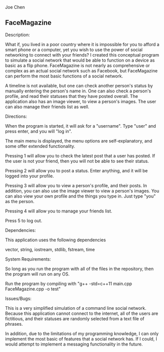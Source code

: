 Joe Chen

FaceMagazine
---------------

Description:

What if, you lived in a poor country where it is impossible for you to afford a smart phone or a computer, yet you wish to use the power of social networking to connect with your friends? I created this conceptual program to simulate a social network that would be able to function on a device as basic as a flip phone. FaceMagazine is not nearly as comprehensive or complex as an actual social network such as Facebook, but FaceMagazine can perform the most basic functions of a social network. 

A timeline is not available, but one can check another person's status by manually entering the person's name in. One can also check a person's profile, and read their statuses that they have posted overall. The application also has an image viewer, to view a person's images. The user can also manage their friends list as well.


Directions:

When the program is started, it will ask for a "username". Type "user" and press enter, and you will "log in".

The main menu is displayed, the menu options are self-explanatory, and some offer extended functionality.

Pressing 1 will allow you to check the latest post that a user has posted. If the user is not your friend, then you will not be able to see their status.

Pressing 2 will allow you to post a status. Enter anything, and it will be logged into your profile.

Pressing 3 will allow you to view a person's profile, and their posts. In addition, you can also use the image viewer to view a person's images. You can also view your own profile and the things you type in. Just type "you" as the person.

Pressing 4 will allow you to manage your friends list.

Press 5 to log out. 


Dependencies:

This application uses the following dependencies

vector,
string,
iostream,
stdlib,
fstream,
time


System Requirements:

So long as you run the program with all of the files in the repository, then the program will run on any OS.

Run the program by compiling with "g++ -std=c++11 main.cpp FaceMagazine.cpp -o test"


Issues/Bugs:

This is a very simplified simulation of a command line social network. Because this application cannot connect to the internet, all of the users are fictitious, and their statuses are randomly selected from a text file of phrases.

In addition, due to the limitations of my programming knowledge, I can only implement the most basic of features that a social network has. If I could, I would attempt to implement a messaging functionality in the future.
